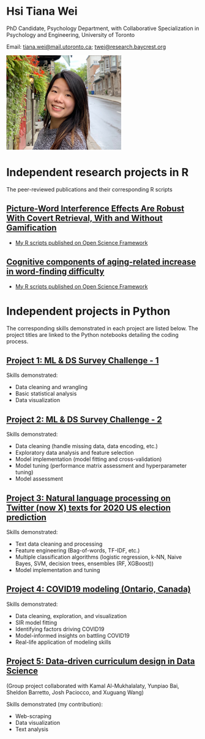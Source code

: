 # Hsi Tiana Wei

PhD Candidate, Psychology Department, with Collaborative Specialization in Psychology and Engineering, University of Toronto

Email: tiana.wei@mail.utoronto.ca; twei@research.baycrest.org

<img src="https://raw.githubusercontent.com/tiawei/Hsi_Tiana_Wei/main/images/TWei.jpg" width="300">


# Independent research projects in R

The peer-reviewed publications and their corresponding R scripts

## [Picture-Word Interference Effects Are Robust With Covert Retrieval, With and Without Gamification](https://www.frontiersin.org/journals/psychology/articles/10.3389/fpsyg.2021.825020/full)

- [My R scripts published on Open Science Framework](https://osf.io/k6ndp/)

## [Cognitive components of aging-related increase in word-finding difficulty](https://www.tandfonline.com/doi/full/10.1080/13825585.2024.2315774)

- [My R scripts published on Open Science Framework](https://osf.io/yc7jm/?view_only=40bbaf6d13314b0dbee81ce41b0aa757)



# Independent projects in Python

The corresponding skills demonstrated in each project are listed below. The project titles are linked to the Python notebooks detailing the coding process.

## [Project 1: ML & DS Survey Challenge - 1](https://github.com/tiawei/tiawei.github.io/blob/main/Project_1/wei_Kaggle%20ML%26DS%20Survey%20Challenge_1.ipynb)

Skills demonstrated:
- Data cleaning and wrangling
- Basic statistical analysis
- Data visualization

## [Project 2: ML & DS Survey Challenge - 2](https://github.com/tiawei/tiawei.github.io/blob/main/Project_2/wei_Kaggle%20ML%26DS%20Survey%20Challenge_2.ipynb)

Skills demonstrated:
- Data cleaning (handle missing data, data encoding, etc.)
- Exploratory data analysis and feature selection
- Model implementation (model fitting and cross-validation)
- Model tuning (performance matrix assessment and hyperparameter tuning)
- Model assessment

## [Project 3: Natural language processing on Twitter (now X) texts for 2020 US election prediction](https://github.com/tiawei/tiawei.github.io/blob/main/Project_3/wei_NLP_for_2020_US_election_prediction.ipynb)

Skills demonstrated:
- Text data cleaning and processing
- Feature engineering (Bag-of-words, TF-IDF, etc.)
- Multiple classification algorithms (logistic regression, k-NN, Naive
Bayes, SVM, decision trees, ensembles (RF, XGBoost))
- Model implementation and tuning

## [Project 4: COVID19 modeling (Ontario, Canada)](https://github.com/tiawei/tiawei.github.io/blob/main/Project_4/wei_COVID19_modeling.ipynb)

Skills demonstrated:
- Data cleaning, exploration, and visualization
- SIR model fitting
- Identifying factors driving COVID19
- Model-informed insights on battling COVID19 
- Real-life application of modeling skills

## [Project 5: Data-driven curriculum design in Data Science](https://github.com/tiawei/tiawei.github.io/blob/main/Project_5/Final_notebook%20Group%203%20project.ipynb)
(Group project collaborated with Kamal Al-Mukhalalaty, Yunpiao Bai, Sheldon Barretto, Josh Paciocco, and Xuguang Wang)

Skills demonstrated (my contribution):
- Web-scraping
- Data visualization
- Text analysis

